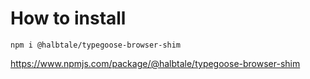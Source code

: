 # How to install

```
npm i @halbtale/typegoose-browser-shim
```

https://www.npmjs.com/package/@halbtale/typegoose-browser-shim